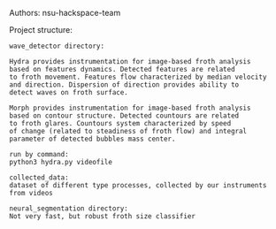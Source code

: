 Authors: nsu-hackspace-team
   
Project structure:
 
    wave_detector directory:
	
	Hydra provides instrumentation for image-based froth analysis
    based on features dynamics. Detected features are related 
    to froth movement. Features flow characterized by median velocity
    and direction. Dispersion of direction provides ability to 
    detect waves on froth surface.

	Morph provides instrumentation for image-based froth analysis
    based on contour structure. Detected countours are related 
    to froth glares. Countours system characterized by speed 
    of change (related to steadiness of froth flow) and integral
    parameter of detected bubbles mass center.

	run by command:
	python3 hydra.py videofile

    collected_data:
	dataset of different type processes, collected by our instruments 
    from videos

    neural_segmentation directory:
	Not very fast, but robust froth size classifier
